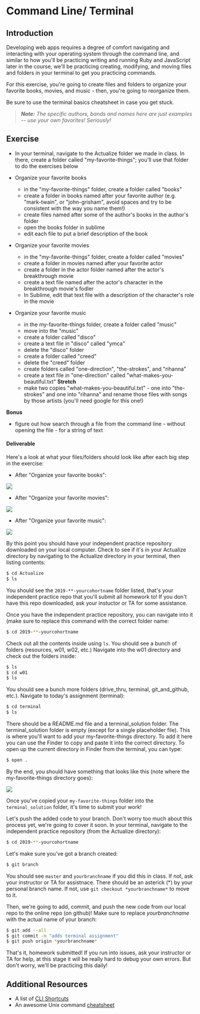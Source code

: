 # Command Line/ Terminal

## Introduction

Developing web apps requires a degree of comfort navigating and interacting with your operating system through the command line, and similar to how you'll be practicing writing and running Ruby and JavaScript later in the course, we'll be practicing creating, modifying, and moving files and folders in your terminal to get you practicing commands.

For this exercise, you're going to create files and folders to organize your favorite books, movies, and music - then, you're going to reorganize them.

Be sure to use the terminal basics cheatsheet in case you get stuck.

> ***Note:*** _The specific authors, bands and names here are just examples -- use your own favorites! Seriously!_

## Exercise

- In your terminal, navigate to the Actualize folder we made in class. In there, create a folder called "my-favorite-things"; you'll use that folder to do the exercises below

- Organize your favorite books

  - in the "my-favorite-things" folder, create a folder called "books"
  - create a folder in books named after your favorite author (e.g. "mark-twain", or "john-grisham", avoid spaces and try to be consistent with the way you name them!)
  - create files named after some of the author's books in the author's folder
  - open the books folder in sublime
  - edit each file to put a brief description of the book


- Organize your favorite movies

  - in the "my-favorite-things" folder, create a folder called "movies"
  - create a folder in movies named after your favorite actor
  - create a folder in the actor folder named after the actor's breakthrough movie
  - create a text file named after the actor's character in the breakthrough movie's fodler
  - In Sublime, edit that text file with a description of the character's role in the movie


- Organize your favorite music

  - in the my-favorite-things folder, create a folder called "music"
  - move into the "music"
  - create a folder called "disco"
  - create a text file in "disco" called "ymca"
  - delete the "disco" folder
  - create a folder called "creed"
  - delete the "creed" folder
  - create folders called "one-direction", "the-strokes", and "rihanna"
  - create a text file in "one-direction" called "what-makes-you-beautiful.txt"
  **Stretch**
  - make two copies "what-makes-you-beautiful.txt" - one into "the-strokes" and one into "rihanna" and rename those files with songs by those artists (you'll need google for this one!)

**Bonus**

  - figure out how search through a file from the command line - without opening the file - for a string of text


#### Deliverable

Here's a look at what your files/folders should look like after each big step in the exercise:

- After "Organize your favorite books":

![](https://i.imgur.com/ySAjOeO.png)

- After "Organize your favorite movies":

![](https://i.imgur.com/h8WcyVE.png)

- After "Organize your favorite music":

![](https://i.imgur.com/T4E3eAg.png)


By this point you should have your independent practice repository downloaded on your local computer. Check to see if it's in your Actualize directory by navigating to the Actualize directory in your terminal, then listing contents:

```bash
$ cd Actualize
$ ls
```

You should see the `2019-**-yourcohortname` folder listed, that's your independent practice repo that you'll submit all homework to! If you don't have this repo downloaded, ask your instuctor or TA for some assistance. 

Once you have the independent practice repository, you can navigate into it (make sure to replace this command with the correct folder name: 

```bash
$ cd 2019-**-yourcohortname
```

Check out all the contents inside using `ls`. You should see a bunch of folders (resources, w01, w02, etc.) Navigate into the w01 directory and check out the folders inside:

```bash
$ ls
$ cd w01
$ ls
```

You should see a bunch more folders (drive_thru, terminal, git_and_github, etc.). Navigate to today's assignment (terminal):

```bash
$ cd terminal
$ ls
```

There should be a README.md file and a terminal_solution folder. The terminal_solution folder is empty (except for a single placeholder file). This is where you'll want to add your my-favorite-things directory. To add it here you can use the Finder to copy and paste it into the correct directory. To open up the current directory in Finder from the terminal, you can type:

```bash
$ open .
```

By the end, you should have something that looks like this (note where the my-favorite-things directory goes):

![](https://i.ibb.co/qgQQjP8/terminal-solution.png)


Once you've copied your `my-favorite-things` folder into the `terminal_solution` folder, it's time to submit your work! 

Let's push the added code to your branch. Don't worry too much about this process yet, we're going to cover it soon. In your terminal, navigate to the independent practice repository (from the Actualize directory):

```bash
$ cd 2019-**-yourcohortname
```

Let's make sure you've got a branch created:

```bash
$ git branch
```

You should see `master` and `yourbranchname` if you did this in class. If not, ask your instructor or TA for assistnace. There should be an asterick (*) by your personal branch name. If not, use `git checkout *yourbranchname*` to move to it.

Then, we're going to add, commit, and push the new code from our local repo to the online repo (on github)! Make sure to replace *yourbranchname* with the actual name of your branch:

```bash
$ git add --all
$ git commit -m "adds terminal assignment"
$ git push origin *yourbranchname*
```

That's it, homework submitted! If you run into issues, ask your instructor or TA for help, at this stage it will be really hard to debug your own errors. But don't worry, we'll be practicing this daily! 


## Additional Resources

- A list of [CLI Shortcuts](https://gist.github.com/alexpchin/01caa027b825d5f98871)
- An awesome Unix command [cheatsheet](https://github.com/veltman/clmystery/blob/master/cheatsheet.md)
